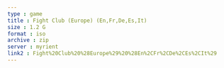 ```yaml
---
type : game
title : Fight Club (Europe) (En,Fr,De,Es,It)
size : 1.2 G
format : iso
archive : zip
server : myrient
link2 : Fight%20Club%20%28Europe%29%20%28En%2CFr%2CDe%2CEs%2CIt%29
---
```

